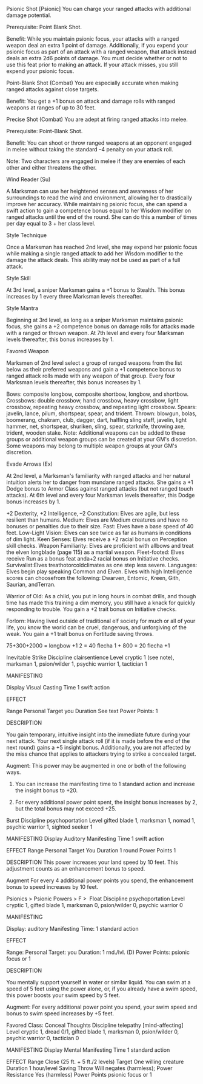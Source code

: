 
Psionic Shot [Psionic]
You can charge your ranged attacks with additional damage potential.

Prerequisite: Point Blank Shot.

Benefit: While you maintain psionic focus, your attacks with a ranged weapon deal an extra 1 point of damage. Additionally, if you expend your psionic focus as part of an attack with a ranged weapon, that attack instead deals an extra 2d6 points of damage. You must decide whether or not to use this feat prior to making an attack. If your attack misses, you still expend your psionic focus.

Point-Blank Shot (Combat)
You are especially accurate when making ranged attacks against close targets.

Benefit: You get a +1 bonus on attack and damage rolls with ranged weapons at ranges of up to 30 feet.

Precise Shot (Combat)
You are adept at firing ranged attacks into melee.

Prerequisite: Point-Blank Shot.

Benefit: You can shoot or throw ranged weapons at an opponent engaged in melee without taking the standard –4 penalty on your attack roll.

Note: Two characters are engaged in melee if they are enemies of each other and either threatens the other.


Wind Reader (Su)

A Marksman can use her heightened senses and awareness of her surroundings to read the wind and environment, allowing her to drastically improve her accuracy. While maintaining psionic focus, she can spend a swift action to gain a competence bonus equal to her Wisdom modifier on ranged attacks until the end of the round. She can do this a number of times per day equal to 3 + her class level.

Style Technique

Once a Marksman has reached 2nd level, she may expend her psionic focus while making a single ranged attack to add her Wisdom modifier to the damage the attack deals. This ability may not be used as part of a full attack.

Style Skill

At 3rd level, a sniper Marksman gains a +1 bonus to Stealth. This bonus increases by 1 every three Marksman levels thereafter.

Style Mantra

Beginning at 3rd level, as long as a sniper Marksman maintains psionic focus, she gains a +2 competence bonus on damage rolls for attacks made with a ranged or thrown weapon. At 7th level and every four Marksman levels thereafter, this bonus increases by 1.

Favored Weapon

Marksmen of 2nd level select a group of ranged weapons from the list below as their preferred weapons and gain a +1 competence bonus to ranged attack rolls made with any weapon of that group. Every four Marksman levels thereafter, this bonus increases by 1.

Bows: composite longbow, composite shortbow, longbow, and shortbow.
Crossbows: double crossbow, hand crossbow, heavy crossbow, light crossbow, repeating heavy crossbow, and repeating light crossbow.
Spears: javelin, lance, pilum, shortspear, spear, and trident.
Thrown: blowgun, bolas, boomerang, chakram, club, dagger, dart, halfling sling staff, javelin, light hammer, net, shortspear, shuriken, sling, spear, starknife, throwing axe, trident, wooden stake.
Note: Additional weapons can be added to these groups or additional weapon groups can be created at your GM's discretion. Some weapons may belong to multiple weapon groups at your GM's discretion.

Evade Arrows (Ex)

At 2nd level, a Marksman's familiarity with ranged attacks and her natural intuition alerts her to danger from mundane ranged attacks. She gains a +1 Dodge bonus to Armor Class against ranged attacks (but not ranged touch attacks). At 6th level and every four Marksman levels thereafter, this Dodge bonus increases by 1.


+2 Dexterity, +2 Intelligence, –2 Constitution: Elves are agile, but less resilient than humans.Medium: Elves are Medium creatures and have no bonuses or penalties due to their size.Fast: Elves have a base speed of 40 feet.Low-Light Vision: Elves can see twice as far as humans in conditions of dim light.Keen Senses: Elves receive a +2 racial bonus on Perception skill checks.Weapon Familiarity: Elves are proficient with allbows and treat the elven longblade (page 115) as a martial weapon.Fleet-footed: Elves receive Run as a bonus feat anda+2 racial bonus on Initiative checks.Survivalist:Elves treathotorcoldclimates as one step less severe.Languages: Elves begin play speaking Common and Elven. Elves with high Intelligence scores can choosefrom the following: Dwarven, Entomic, Kreen, Gith, Saurian, andTerran.


Warrior of Old: As a child, you put in long hours in combat drills, and though time has made this training a dim memory, you still have a knack for quickly responding to trouble. You gain a +2 trait bonus on Initiative checks.

Forlorn: Having lived outside of traditional elf society for much or all of your life, you know the world can be cruel, dangerous, and unforgiving of the weak. You gain a +1 trait bonus on Fortitude saving throws.

75+300+2000 = longbow +1
2 = 40 flecha
1 + 800 = 20 flecha +1





Inevitable Strike
Discipline clairsentience
Level cryptic 1 (see note), marksman 1, psion/wilder 1, psychic warrior 1, tactician 1

MANIFESTING

Display Visual
Casting Time 1 swift action

EFFECT

Range Personal
Target you
Duration See text
Power Points: 1

 
DESCRIPTION

You gain temporary, intuitive insight into the immediate future during your next attack. Your next single attack roll (if it is made before the end of the next round) gains a +5 insight bonus. Additionally, you are not affected by the miss chance that applies to attackers trying to strike a concealed target.

Augment: This power may be augmented in one or both of the following ways.

1. You can increase the manifesting time to 1 standard action and increase the insight bonus to +20.

2. For every additional power point spent, the insight bonus increases by 2, but the total bonus may not exceed +25.



Burst
Discipline psychoportation
Level gifted blade 1, marksman 1, nomad 1, psychic warrior 1, sighted seeker 1

MANIFESTING
Display Auditory
Manifesting Time 1 swift action

EFFECT
Range Personal
Target You
Duration 1 round
Power Points 1

 
DESCRIPTION
This power increases your land speed by 10 feet. This adjustment counts as an enhancement bonus to speed.

Augment For every 4 additional power points you spend, the enhancement bonus to speed increases by 10 feet.


Psionics‎ > ‎Psionic Powers‎ > ‎F‎ > ‎
Float
Discipline psychoportation
Level cryptic 1, gifted blade 1, marksman 0, psion/wilder 0, psychic warrior 0

MANIFESTING

Display: auditory
Manifesting Time: 1 standard action

EFFECT

Range: Personal
Target: you
Duration: 1 rnd./lvl. (D)
Power Points: psionic focus or 1

 
DESCRIPTION

You mentally support yourself in water or similar liquid. You can swim at a speed of 5 feet using the power alone, or, if you already have a swim speed, this power boosts your swim speed by 5 feet.

Augment: For every additional power point you spend, your swim speed and bonus to swim speed increases by +5 feet.


Favored Class:
Conceal Thoughts
Discipline telepathy [mind-affecting]
Level cryptic 1, dread 0/1, gifted blade 1, marksman 0, psion/wilder 0, psychic warrior 0, tactician 0

MANIFESTING
Display Mental
Manifesting Time 1 standard action

EFFECT
Range Close (25 ft. + 5 ft./2 levels)
Target One willing creature
Duration 1 hour/level
Saving Throw Will negates (harmless); Power Resistance Yes (harmless)
Power Points psionic focus or 1